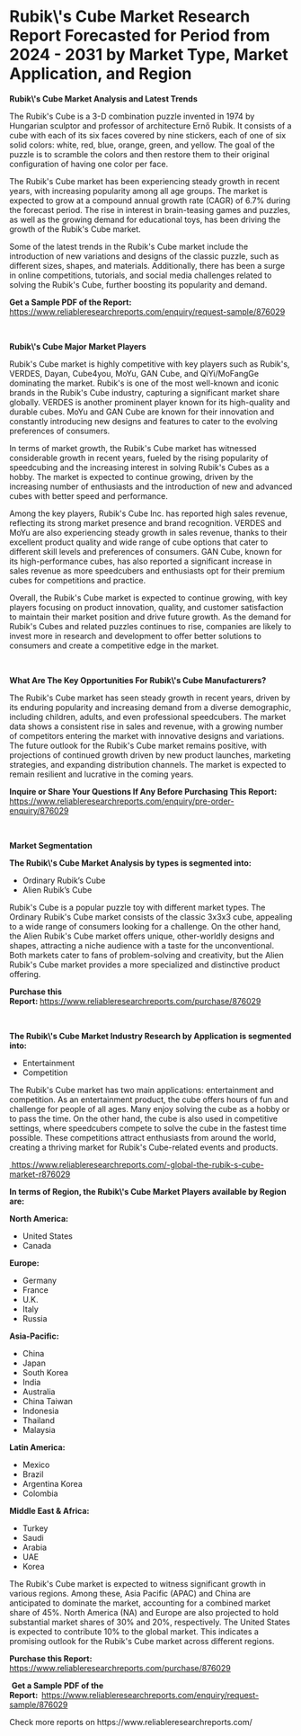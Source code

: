 <p><h1>Rubik\'s Cube Market Research Report Forecasted for Period from 2024 -  2031 by Market Type, Market Application, and Region</h1></p><p><strong>Rubik\'s Cube Market Analysis and Latest Trends</strong></p>
<p><p>The Rubik's Cube is a 3-D combination puzzle invented in 1974 by Hungarian sculptor and professor of architecture Ernő Rubik. It consists of a cube with each of its six faces covered by nine stickers, each of one of six solid colors: white, red, blue, orange, green, and yellow. The goal of the puzzle is to scramble the colors and then restore them to their original configuration of having one color per face.</p><p>The Rubik's Cube market has been experiencing steady growth in recent years, with increasing popularity among all age groups. The market is expected to grow at a compound annual growth rate (CAGR) of 6.7% during the forecast period. The rise in interest in brain-teasing games and puzzles, as well as the growing demand for educational toys, has been driving the growth of the Rubik's Cube market.</p><p>Some of the latest trends in the Rubik's Cube market include the introduction of new variations and designs of the classic puzzle, such as different sizes, shapes, and materials. Additionally, there has been a surge in online competitions, tutorials, and social media challenges related to solving the Rubik's Cube, further boosting its popularity and demand.</p></p>
<p><strong>Get a Sample PDF of the Report:&nbsp;</strong> <a href="https://www.reliableresearchreports.com/enquiry/request-sample/876029">https://www.reliableresearchreports.com/enquiry/request-sample/876029</a></p>
<p>&nbsp;</p>
<p><strong>Rubik\'s Cube Major Market Players</strong></p>
<p><p>Rubik's Cube market is highly competitive with key players such as Rubik's, VERDES, Dayan, Cube4you, MoYu, GAN Cube, and QiYi/MoFangGe dominating the market. Rubik's is one of the most well-known and iconic brands in the Rubik's Cube industry, capturing a significant market share globally. VERDES is another prominent player known for its high-quality and durable cubes. MoYu and GAN Cube are known for their innovation and constantly introducing new designs and features to cater to the evolving preferences of consumers.</p><p>In terms of market growth, the Rubik's Cube market has witnessed considerable growth in recent years, fueled by the rising popularity of speedcubing and the increasing interest in solving Rubik's Cubes as a hobby. The market is expected to continue growing, driven by the increasing number of enthusiasts and the introduction of new and advanced cubes with better speed and performance.</p><p>Among the key players, Rubik's Cube Inc. has reported high sales revenue, reflecting its strong market presence and brand recognition. VERDES and MoYu are also experiencing steady growth in sales revenue, thanks to their excellent product quality and wide range of cube options that cater to different skill levels and preferences of consumers. GAN Cube, known for its high-performance cubes, has also reported a significant increase in sales revenue as more speedcubers and enthusiasts opt for their premium cubes for competitions and practice.</p><p>Overall, the Rubik's Cube market is expected to continue growing, with key players focusing on product innovation, quality, and customer satisfaction to maintain their market position and drive future growth. As the demand for Rubik's Cubes and related puzzles continues to rise, companies are likely to invest more in research and development to offer better solutions to consumers and create a competitive edge in the market.</p></p>
<p>&nbsp;</p>
<p><strong>What Are The Key Opportunities For Rubik\'s Cube Manufacturers?</strong></p>
<p><p>The Rubik's Cube market has seen steady growth in recent years, driven by its enduring popularity and increasing demand from a diverse demographic, including children, adults, and even professional speedcubers. The market data shows a consistent rise in sales and revenue, with a growing number of competitors entering the market with innovative designs and variations. The future outlook for the Rubik's Cube market remains positive, with projections of continued growth driven by new product launches, marketing strategies, and expanding distribution channels. The market is expected to remain resilient and lucrative in the coming years.</p></p>
<p><strong>Inquire or Share Your Questions If Any Before Purchasing This Report:</strong> <a href="https://www.reliableresearchreports.com/enquiry/pre-order-enquiry/876029">https://www.reliableresearchreports.com/enquiry/pre-order-enquiry/876029</a></p>
<p>&nbsp;</p>
<p><strong>Market Segmentation</strong></p>
<p><strong>The Rubik\'s Cube Market Analysis by types is segmented into:</strong></p>
<p><ul><li>Ordinary Rubik’s Cube</li><li>Alien Rubik’s Cube</li></ul></p>
<p><p>Rubik's Cube is a popular puzzle toy with different market types. The Ordinary Rubik's Cube market consists of the classic 3x3x3 cube, appealing to a wide range of consumers looking for a challenge. On the other hand, the Alien Rubik's Cube market offers unique, other-worldly designs and shapes, attracting a niche audience with a taste for the unconventional. Both markets cater to fans of problem-solving and creativity, but the Alien Rubik's Cube market provides a more specialized and distinctive product offering.</p></p>
<p><strong>Purchase this Report:&nbsp;</strong><a href="https://www.reliableresearchreports.com/purchase/876029">https://www.reliableresearchreports.com/purchase/876029</a></p>
<p>&nbsp;</p>
<p><strong>The Rubik\'s Cube Market Industry Research by Application is segmented into:</strong></p>
<p><ul><li>Entertainment</li><li>Competition</li></ul></p>
<p><p>The Rubik's Cube market has two main applications: entertainment and competition. As an entertainment product, the cube offers hours of fun and challenge for people of all ages. Many enjoy solving the cube as a hobby or to pass the time. On the other hand, the cube is also used in competitive settings, where speedcubers compete to solve the cube in the fastest time possible. These competitions attract enthusiasts from around the world, creating a thriving market for Rubik's Cube-related events and products.</p></p>
<p><a href="https://www.reliableresearchreports.com/-global-the-rubik-s-cube-market-r876029">&nbsp;https://www.reliableresearchreports.com/-global-the-rubik-s-cube-market-r876029</a></p>
<p><strong>In terms of Region, the Rubik\'s Cube Market Players available by Region are:</strong></p>
<p>
    <p> <strong> North America: </strong>
        <ul>
            <li>United States</li>
            <li>Canada</li>
        </ul>
        </p> 
    <p> <strong> Europe: </strong>
        <ul>
            <li>Germany</li>
            <li>France</li>
            <li>U.K.</li>
            <li>Italy</li>
            <li>Russia</li>
        </ul>
        </p> 
    <p> <strong> Asia-Pacific: </strong>
        <ul>
            <li>China</li>
            <li>Japan</li>
            <li>South Korea</li>
            <li>India</li>
            <li>Australia</li>
            <li>China Taiwan</li>
            <li>Indonesia</li>
            <li>Thailand</li>
            <li>Malaysia</li>
        </ul>
        </p> 
    <p> <strong> Latin America: </strong>
        <ul>
            <li>Mexico</li>
            <li>Brazil</li>
            <li>Argentina Korea</li>
            <li>Colombia</li>
        </ul>
        </p> 
    <p> <strong> Middle East & Africa: </strong>
        <ul>
            <li>Turkey</li>
            <li>Saudi</li>
            <li>Arabia</li>
            <li>UAE</li>
            <li>Korea</li>
        </ul>
    </p>
    </p>
<p><p>The Rubik's Cube market is expected to witness significant growth in various regions. Among these, Asia Pacific (APAC) and China are anticipated to dominate the market, accounting for a combined market share of 45%. North America (NA) and Europe are also projected to hold substantial market shares of 30% and 20%, respectively. The United States is expected to contribute 10% to the global market. This indicates a promising outlook for the Rubik's Cube market across different regions.</p></p>
<p><strong>Purchase this Report: </strong><a href="https://www.reliableresearchreports.com/purchase/876029">https://www.reliableresearchreports.com/purchase/876029</a></p>
<p>&nbsp;<strong>Get a Sample PDF of the Report:&nbsp;&nbsp;</strong><a href="https://www.reliableresearchreports.com/enquiry/request-sample/876029">https://www.reliableresearchreports.com/enquiry/request-sample/876029</a></p>
<p><strong></strong></p>
<p>Check more reports on https://www.reliableresearchreports.com/</p>